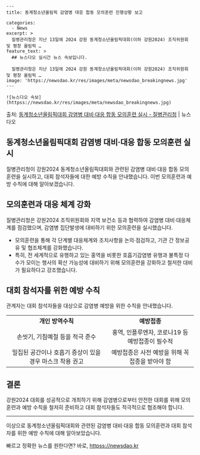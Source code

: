    ---
    title: 동계청소년올림픽 감염병 대응 합동 모의훈련 진행상황 보고

    categories:
      - News
    excerpt: >
      질병관리청은 지난 13일에 2024 강원 동계청소년올림픽대회(이하 강원2024) 조직위원회 및 평창 올림픽 …
    feature_text: >
      ## 뉴스다오 실시간 뉴스 속보입니다.
    
      질병관리청은 지난 13일에 2024 강원 동계청소년올림픽대회(이하 강원2024) 조직위원회 및 평창 올림픽 …
    image: 'https://newsdao.kr/res/images/meta/newsdao_breakingnews.jpg'
    ---
    
    ![뉴스다오 속보](httpss://newsdao.kr/res/images/meta/newsdao_breakingnews.jpg)

<p>출처: <a href="httpss://newsdao.kr/2795" rel="dofollow">동계청소년올림픽대회 감염병 대비·대응 합동 모의훈련 실시 - 질병관리청</a> | 뉴스다오</p>

<h2>동계청소년올림픽대회 감염병 대비·대응 합동 모의훈련 실시</h2>
<p data-ke-size="size16">질병관리청이 강원2024 동계청소년올림픽대회와 관련된 감염병 대비·대응 합동 모의훈련을 실시하고, 대회 참석자들에 대한 예방 수칙을 안내했습니다. 이번 모의훈련과 예방 수칙에 대해 알아보겠습니다.</p>

<h2>모의훈련과 대응 체계 강화</h2>
<p data-ke-size="size16">질병관리청은 강원2024 조직위원회와 지역 보건소 등과 협력하여 감염병 대비·대응체계를 점검했으며, 감염병 집단발생에 대비하기 위한 모의훈련을 실시했습니다.</p>
<ul>
    <li>모의훈련을 통해 각 단계별 대응체계와 조치사항을 논의·점검하고, 기관 간 정보공유 및 협조체계를 강화했습니다.</li>
    <li>특히, 전 세계적으로 유행하고 있는 홍역을 비롯한 호흡기감염병 유행과 불특정 다수가 모이는 행사의 확산 가능성에 대비하기 위해 모의훈련을 강화하고 철저한 대비가 필요하다고 강조했습니다.</li>
</ul>

<h2>대회 참석자를 위한 예방 수칙</h2>
<p data-ke-size="size16">관계자는 대회 참석자들을 대상으로 감염병 예방을 위한 수칙을 안내했습니다.</p>
<table>
    <tr>
        <td style="text-align: center; height: 17px;"><b>개인 방역수칙</b></td>
        <td style="text-align: center; height: 17px;"><b>예방접종</b></td>
    </tr>
    <tr>
        <td style="text-align: center;">손씻기, 기침예절 등을 적극 준수</td>
        <td style="text-align: center;">홍역, 인플루엔자, 코로나19 등 예방접종이 필수적</td>
    </tr>
    <tr>
        <td style="text-align: center;">밀집된 공간이나 호흡기 증상이 있을 경우 마스크 착용 권고</td>
        <td style="text-align: center;">예방접종은 사전 예방을 위해 꼭 접종을 받아야 함</td>
    </tr>
</table>

<h2>결론</h2>
<p data-ke-size="size16">강원2024 대회를 성공적으로 개최하기 위해 감염병으로부터 안전한 대회를 위해 모의훈련과 예방 수칙을 철저히 준비하고 대회 참석자들도 적극적으로 협조해야 합니다.</p>
<hr>

<p data-ke-size="size16">이상으로 동계청소년올림픽대회와 관련된 감염병 대비·대응 합동 모의훈련과 대회 참석자를 위한 예방 수칙에 대해 알아보았습니다.</p> 

빠르고 정확한 뉴스를 원한다면? 바로, <a href="httpss://newsdao.kr" rel="dofollow">httpss://newsdao.kr</a>


    
